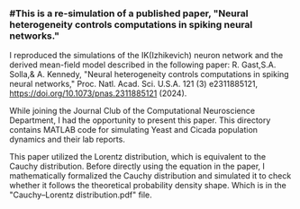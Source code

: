 ### #This is a re-simulation of a published paper, "Neural heterogeneity controls computations in spiking neural networks."

I reproduced the simulations of the IK(Izhikevich) neuron network and the derived mean-field model described in the following paper:
R. Gast,S.A. Solla,& A. Kennedy, "Neural heterogeneity controls computations in spiking neural networks," Proc. Natl. Acad. Sci. U.S.A. 121 (3) e2311885121, https://doi.org/10.1073/pnas.2311885121 (2024).

While joining the Journal Club of the Computational Neuroscience Department, I had the opportunity to present this paper. 
This directory contains MATLAB code for simulating Yeast and Cicada population dynamics and their lab reports. 

This paper utilized the Lorentz distribution, which is equivalent to the Cauchy distribution.
Before directly using the equation in the paper, I mathematically formalized the Cauchy distribution and simulated it to check whether it follows the theoretical
probability density shape. Which is in the "Cauchy–Lorentz distribution.pdf" file.

